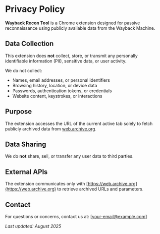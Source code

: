 # Privacy Policy

**Wayback Recon Tool** is a Chrome extension designed for passive reconnaissance using publicly available data from the Wayback Machine.

## Data Collection

This extension does **not** collect, store, or transmit any personally identifiable information (PII), sensitive data, or user activity.

We do not collect:
- Names, email addresses, or personal identifiers
- Browsing history, location, or device data
- Passwords, authentication tokens, or credentials
- Website content, keystrokes, or interactions

## Purpose

The extension accesses the URL of the current active tab solely to fetch publicly archived data from [web.archive.org](https://web.archive.org).

## Data Sharing

We do **not** share, sell, or transfer any user data to third parties.

## External APIs

The extension communicates only with [https://web.archive.org](https://web.archive.org) to retrieve archived URLs and parameters.

## Contact

For questions or concerns, contact us at: [your-email@example.com]

_Last updated: August 2025_
